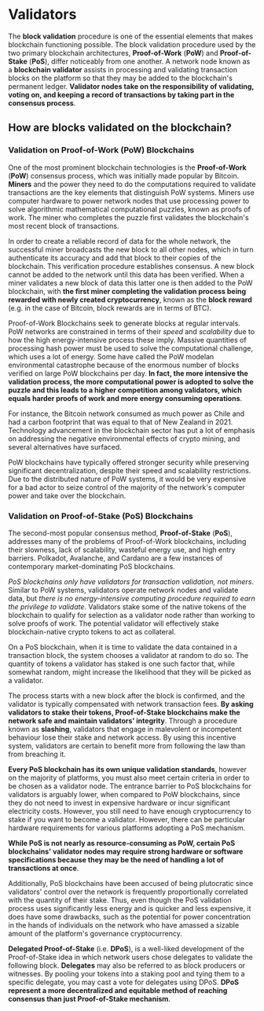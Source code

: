 # Validators

The **block validation** procedure is one of the essential elements that makes blockchain functioning possible. The block validation procedure used by the two primary blockchain architectures, **Proof-of-Work** (**PoW**) and **Proof-of-Stake** (**PoS**), differ noticeably from one another. A network node known as a **blockchain validator** assists in processing and validating transaction blocks on the platform so that they may be added to the blockchain's permanent ledger. **Validator nodes take on the responsibility of validating, voting on, and keeping a record of transactions by taking part in the consensus process**.

## How are blocks validated on the blockchain?

### Validation on Proof-of-Work (PoW) Blockchains

One of the most prominent blockchain technologies is the **Proof-of-Work** (**PoW**) consensus process, which was initially made popular by Bitcoin. **Miners** and the power they need to do the computations required to validate transactions are the key elements that distinguish PoW systems. Miners use computer hardware to power network nodes that use processing power to solve algorithmic mathematical computational puzzles, known as proofs of work. The miner who completes the puzzle first validates the blockchain's most recent block of transactions. 

In order to create a reliable record of data for the whole network, the successful miner broadcasts the new block to all other nodes, which in turn authenticate its accuracy and add that block to their copies of the blockchain. This verification procedure establishes consensus. A new block cannot be added to the network until this data has been verified. When a miner validates a new block of data this latter one is then added to the PoW blockchain, with **the first miner completing the validation process being rewarded with newly created cryptocurrency**, known as the **block reward** (e.g. in the case of Bitcoin, block rewards are in terms of BTC).

Proof-of-Work Blockchains seek to generate blocks at regular intervals. PoW networks are constrained in terms of their _speed_ and _scalability_ due to how the high energy-intensive process these imply. Massive quantities of processing hash power must be used to solve the computational challenge, which uses a lot of energy. Some have called the PoW modelan environmental catastrophe because of the enormous number of blocks verified on large PoW blockchains per day. **In fact, the more intensive the validation process, the more computational power is adopted to solve the puzzle and this leads to a higher competition among validators, which equals harder proofs of work and more energy consuming operations**. 

For instance, the Bitcoin network consumed as much power as Chile and had a carbon footprint that was equal to that of New Zealand in 2021. Technology advancement in the blockchain sector has put a lot of emphasis on addressing the negative environmental effects of crypto mining, and several alternatives have surfaced.

PoW blockchains have typically offered stronger security while preserving significant decentralization, despite their speed and scalability restrictions. Due to the distributed nature of PoW systems, it would be very expensive for a bad actor to seize control of the majority of the network's computer power and take over the blockchain.

### Validation on Proof-of-Stake (PoS) Blockchains

The second-most popular consensus method, **Proof-of-Stake** (**PoS**), addresses many of the problems of Proof-of-Work blockchains, including their slowness, lack of scalability, wasteful energy use, and high entry barriers. Polkadot, Avalanche, and Cardano are a few instances of contemporary market-dominating PoS blockchains.

_PoS blockchains only have validators for transaction validation, not miners_. Similar to PoW systems, validators operate network nodes and validate data, but _there is no energy-intensive computing procedure required to earn the privilege to validate_. Validators stake some of the native tokens of the blockchain to qualify for selection as a validator node rather than working to solve proofs of work. The potential validator will effectively stake blockchain-native crypto tokens to act as collateral. 

On a PoS blockchain, when it is time to validate the data contained in a transaction block, the system chooses a validator at random to do so. The quantity of tokens a validator has staked is one such factor that, while somewhat random, might increase the likelihood that they will be picked as a validator. 

The process starts with a new block after the block is confirmed, and the validator is typically compensated with network transaction fees. **By asking validators to stake their tokens, Proof-of-Stake blockchains make the network safe and maintain validators' integrity**. Through a procedure known as **slashing**, validators that engage in malevolent or incompetent behaviour lose their stake and network access. By using this incentive system, validators are certain to benefit more from following the law than from breaching it.

**Every PoS blockchain has its own unique validation standards**, however on the majority of platforms, you must also meet certain criteria in order to be chosen as a validator node. The entrance barrier to PoS blockchains for validators is arguably lower, when compared to PoW blockchains, since they do not need to invest in expensive hardware or incur significant electricity costs. However, you still need to have enough cryptocurrency to stake if you want to become a validator. However, there can be particular hardware requirements for various platforms adopting a PoS mechanism. 

**While PoS is not nearly as resource-consuming as PoW, certain PoS blockchains' validator nodes may require strong hardware or software specifications because they may be the need of handling a lot of transactions at once**. 

Additionally, PoS blockchains have been accused of being plutocratic since validators' control over the network is frequently proportionally correlated with the quantity of their stake. Thus, even though the PoS validation process uses significantly less energy and is quicker and less expensive, it does have some drawbacks, such as the potential for power concentration in the hands of individuals on the network who have amassed a sizable amount of the platform's governance cryptocurrency.

**Delegated Proof-of-Stake** (i.e. **DPoS**), is a well-liked development of the Proof-of-Stake idea in which network users chose delegates to validate the following block. **Delegates** may also be referred to as block producers or witnesses. By pooling your tokens into a staking pool and tying them to a specific delegate, you may cast a vote for delegates using DPoS. **DPoS represent a more decentralized and equitable method of reaching consensus than just Proof-of-Stake mechanism**.
